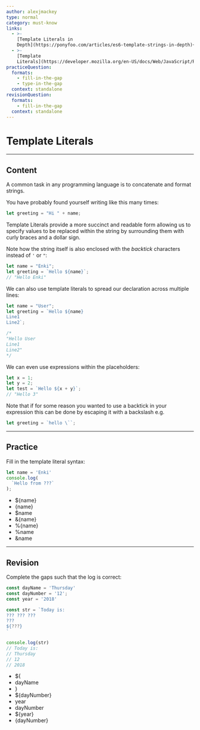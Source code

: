 ```yaml
---
author: alexjmackey
type: normal
category: must-know
links:
  - >-
    [Template Literals in
    Depth](https://ponyfoo.com/articles/es6-template-strings-in-depth){website}
  - >-
    [Template
    Literals](https://developer.mozilla.org/en-US/docs/Web/JavaScript/Reference/Template_literals){documentation}
practiceQuestion:
  formats:
    - fill-in-the-gap
    - type-in-the-gap
  context: standalone
revisionQuestion:
  formats:
    - fill-in-the-gap
  context: standalone
---
```


# Template Literals


---

## Content

A common task in any programming language is to concatenate and format strings.

You have probably found yourself writing like this many times:

```javascript
let greeting = "Hi " + name;
```

Template Literals provide a more succinct and readable form allowing us to specify values to be replaced within the string by surrounding them with curly braces and a dollar sign.

Note how the string itself is also enclosed with the *backtick* characters instead of `'` or `"`:

```javascript
let name = "Enki";
let greeting = `Hello ${name}`;
// "Hello Enki"
```

We can also use template literals to spread our declaration across multiple lines:

```javascript
let name = "User";
let greeting = `Hello ${name}
Line1
Line2`;

/*
"Hello User
Line1
Line2"
*/
```

We can even use expressions within the placeholders:

```javascript
let x = 1;
let y = 2;
let test = `Hello ${x + y}`;
// "Hello 3"
```

Note that if for some reason you wanted to use a backtick in your expression this can be done by escaping it with a backslash e.g.

```javascript
let greeting = `hello \``;
```


---

## Practice

Fill in the template literal syntax:

```javascript
let name = 'Enki'
console.log(
  `Hello from ???`
);
```

- ${name}
- {name}
- $name
- &{name}
- %{name}
- %name
- &name


---

## Revision

Complete the gaps such that the log is correct:

```javascript
const dayName = 'Thursday'
const dayNumber = '12';
const year = '2018'

const str = `Today is:
??? ??? ???
???
${???}
`

console.log(str)
// Today is:
// Thursday
// 12
// 2018
```

- ${
- dayName
- }
- ${dayNumber}
- year
- dayNumber
- ${year}
- {dayNumber}
 
